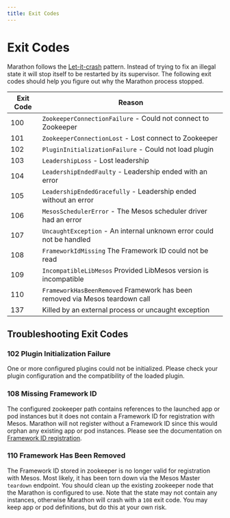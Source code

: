 ```yaml
---
title: Exit Codes 
---
```


# Exit Codes 

Marathon follows the [Let-it-crash](https://www.reactivedesignpatterns.com/patterns/let-it-crash.html) pattern. Instead
of trying to fix an illegal state it will stop itself to be restarted by its supervisor. The following exit codes should
help you figure out why the Marathon process stopped.

| Exit Code | Reason                                                                        |
|-----------|-------------------------------------------------------------------------------|
|100        | `ZookeeperConnectionFailure` - Could not connect to Zookeeper                 |
|101        | `ZookeeperConnectionLost` - Lost connect to Zookeeper                         |
|102        | `PluginInitializationFailure` - Could not load plugin                         |
|103        | `LeadershipLoss` - Lost leadership                                            |
|104        | `LeadershipEndedFaulty` - Leadership ended with an error                      |
|105        | `LeadershipEndedGracefully` - Leadership ended without an error               |
|106        | `MesosSchedulerError` - The Mesos scheduler driver had an error               |
|107        | `UncaughtException` - An internal unknown error could not be handled          |
|108        | `FrameworkIdMissing` The Framework ID could not be read                       |
|109        | `IncompatibleLibMesos` Provided LibMesos version is incompatible              |
|110        | `FrameworkHasBeenRemoved` Framework has been removed via Mesos teardown call  |
|137        | Killed by an external process or uncaught exception                           |

## Troubleshooting Exit Codes

### 102 Plugin Initialization Failure

One or more configured plugins could not be initialized. Please check your plugin configuration and the compatibility of the loaded plugin.

### 108 Missing Framework ID

The configured zookeeper path contains references to the launched app or pod instances but it does not contain a Framework ID for registration with Mesos. Marathon will not register without a Framework ID since this would orphan any existing app or pod instances. Please see the documentation on [Framework ID registration](framework-id.html).

### 110 Framework Has Been Removed

The Framework ID stored in zookeeper is no longer valid for registration with Mesos. Most likely, it has been torn down via the Mesos Master `teardown` endpoint. You should clean up the existing zookeeper node that the Marathon is configured to use. Note that the state may not contain any instances, otherwise Marathon will crash with a `108` exit code. You may keep app or pod definitions, but do this at your own risk.
